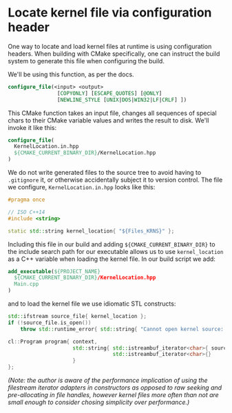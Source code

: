 # Locate kernel file via configuration header

One way to locate and load kernel files at runtime is using configuration headers. When building with CMake specifically, one can instruct the build system to generate this file when configuring the build.

We'll be using this function, as per the docs.

```cmake
configure_file(<input> <output>
                [COPYONLY] [ESCAPE_QUOTES] [@ONLY]
                [NEWLINE_STYLE [UNIX|DOS|WIN32|LF|CRLF] ])
```

This CMake function takes an input file, changes all sequences of special chars to their CMake variable values and writes the result to disk. We'll invoke it like this:

```cmake
configure_file(
  KernelLocation.in.hpp
  ${CMAKE_CURRENT_BINARY_DIR}/KernelLocation.hpp
)
```

We do not write generated files to the source tree to avoid having to `.gitignore` it, or otherwise accidentally subject it to version control. The file we configure, `KernelLocation.in.hpp` looks like this:

```c++
#pragma once

// ISO C++14
#include <string>

static std::string kernel_location{ "${Files_KRNS}" };
```

Including this file in our build and adding `${CMAKE_CURRENT_BINARY_DIR}` to the include search path for our executable allows us to use `kernel_location` as a C++ variable when loading the kernel file. In our build script we add:

```cmake
add_executable(${PROJECT_NAME}
  ${CMAKE_CURRENT_BINARY_DIR}/KernelLocation.hpp
  Main.cpp
)
```

and to load the kernel file we use idiomatic STL constructs:

```c++
std::ifstream source_file{ kernel_location };
if (!source_file.is_open())
    throw std::runtime_error{ std::string{ "Cannot open kernel source: " } + kernel_location };

cl::Program program{ context,
                     std::string{ std::istreambuf_iterator<char>{ source_file },
                                  std::istreambuf_iterator<char>{}
                     }
};
```

_(Note: the author is aware of the performance implication of using the filestream iterator adapters in constructors as opposed to raw seeking and pre-allocating in file handles, however kernel files more often than not are small enough to consider chosing simplicity over performance.)_
